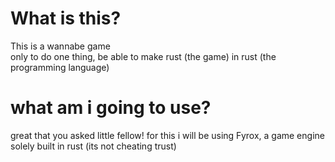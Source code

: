 # What is this?
This is a wannabe game  
only to do one thing, be able to make rust (the game) in rust (the programming language)
# what am i going to use?
great that you asked little fellow!
for this i will be using Fyrox, a game engine solely built in rust (its not cheating trust)

